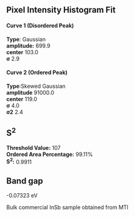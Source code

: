 ## Pixel Intensity Histogram Fit

#### Curve 1 (Disordered Peak)
**Type**: Gaussian\
**amplitude:** 699.9\
**center** 103.0\
**σ** 2.9


#### Curve 2 (Ordered Peak)
**Type**:Skewed Gaussian\
**amplitude** 91000.0\
**center** 119.0\
**σ** 4.0\
**σ2** 2.4


## S<sup>2</sup>
**Threshold Value:** 107\
**Ordered Area Percentage:** 99.11%\
**S<sup>2</sup>:** 0.9911

## Band gap
-0.07323 eV


Bulk commercial InSb sample obtained from MTI

